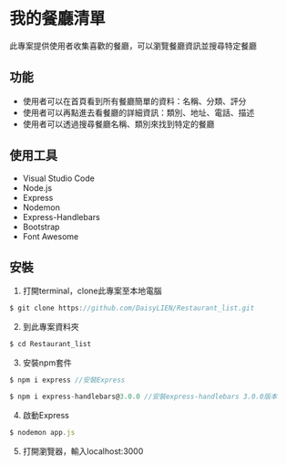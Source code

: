 # 我的餐廳清單
此專案提供使用者收集喜歡的餐廳，可以瀏覽餐廳資訊並搜尋特定餐廳
## 功能
* 使用者可以在首頁看到所有餐廳簡單的資料：名稱、分類、評分
* 使用者可以再點進去看餐廳的詳細資訊：類別、地址、電話、描述
* 使用者可以透過搜尋餐廳名稱、類別來找到特定的餐廳
## 使用工具
* Visual Studio Code
* Node.js
* Express
* Nodemon
* Express-Handlebars
* Bootstrap
* Font Awesome
## 安裝
1. 打開terminal，clone此專案至本地電腦
```js
$ git clone https://github.com/DaisyLIEN/Restaurant_list.git
```
2. 到此專案資料夾
```js
$ cd Restaurant_list
```
3. 安裝npm套件
```js
$ npm i express //安裝Express
```
```js
$ npm i express-handlebars@3.0.0 //安裝express-handlebars 3.0.0版本
```
4. 啟動Express
```js
$ nodemon app.js
```
5. 打開瀏覽器，輸入localhost:3000
